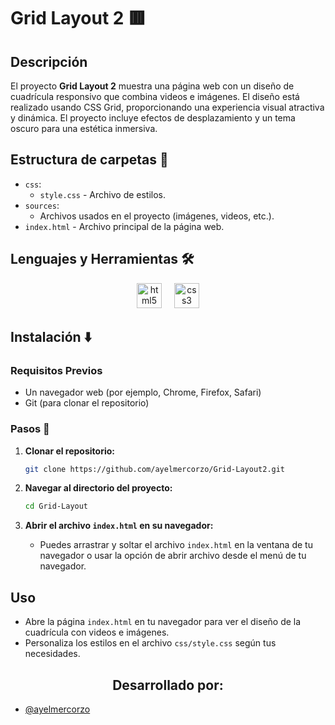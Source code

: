 # Grid Layout 2 🟥

## Descripción
El proyecto **Grid Layout 2** muestra una página web con un diseño de cuadrícula responsivo que combina videos e imágenes. El diseño está realizado usando CSS Grid, proporcionando una experiencia visual atractiva y dinámica. El proyecto incluye efectos de desplazamiento y un tema oscuro para una estética inmersiva.

## Estructura de carpetas 📁
- `css`:
  - `style.css` - Archivo de estilos.
- `sources`:
  - Archivos usados en el proyecto (imágenes, videos, etc.).
- `index.html` - Archivo principal de la página web.

## Lenguajes y Herramientas 🛠
<div align="center">
  <img src="https://cdn.jsdelivr.net/gh/devicons/devicon/icons/html5/html5-original.svg" height="40" alt="html5 logo" />
  <img width="12" />
  <img src="https://cdn.jsdelivr.net/gh/devicons/devicon/icons/css3/css3-original.svg" height="40" alt="css3 logo" />
</div>

## Instalación ⬇️

### Requisitos Previos
- Un navegador web (por ejemplo, Chrome, Firefox, Safari)
- Git (para clonar el repositorio)

### Pasos 👣
1. **Clonar el repositorio:**
    ```sh
    git clone https://github.com/ayelmercorzo/Grid-Layout2.git
    ```

2. **Navegar al directorio del proyecto:**
    ```sh
    cd Grid-Layout
    ```

3. **Abrir el archivo `index.html` en su navegador:**
    - Puedes arrastrar y soltar el archivo `index.html` en la ventana de tu navegador o usar la opción de abrir archivo desde el menú de tu navegador.

## Uso
- Abre la página `index.html` en tu navegador para ver el diseño de la cuadrícula con videos e imágenes.
- Personaliza los estilos en el archivo `css/style.css` según tus necesidades.

<h2 align="center">Desarrollado por:</h2>

- [@ayelmercorzo](https://www.github.com/ayelmercorzo)
